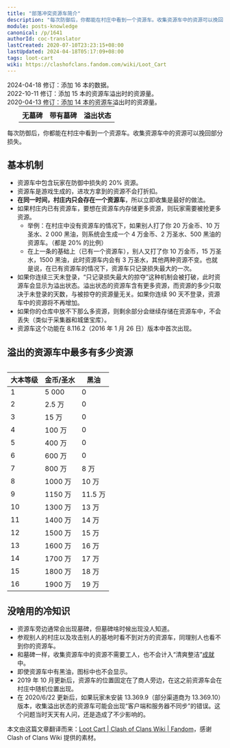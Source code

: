 ```yaml
---
title: "部落冲突资源车简介"
description: "每次防御后，你都能在村庄中看到一个资源车。收集资源车中的资源可以挽回部分损失。资源车中包含玩家在防御中损失的 20% 资源。资源车是游戏生成的，进攻方拿到的资源不会打折扣。"
module: posts-knowledge
canonical: /p/1641
authorId: coc-translator
lastCreated: 2020-07-10T23:23:15+08:00
lastUpdated: 2024-04-18T05:17:09+08:00
tags: loot-cart
wiki: https://clashofclans.fandom.com/wiki/Loot_Cart
---
```


<PostHistory>
2024-04-18 修订：添加 16 本的数据。<br>
2022-10-11 修订：添加 15 本的资源车溢出时的资源量。<br>
2020-04-13 修订：添加 14 本的资源车溢出时的资源量。
</PostHistory>

<table class="cp-loot-cart-table">
    <tbody>
    <tr>
        <td>
            <Pic src="/p/1641/Loot_Cart1.png" alt="不带墓碑的资源车" width="197" height="159" />
        </td>
        <td>
            <Pic src="/p/1641/Loot_Cart2.png" alt="带有墓碑的资源车" width="197" height="159" />
        </td>
        <td>
            <Pic src="/p/1641/Loot_Cart3.png" alt="溢出的资源车" width="197" height="159" />
        </td>
    </tr>
    <tr>
        <td>无墓碑</td>
        <td>带有墓碑</td>
        <td>溢出状态</td>
    </tr>
    </tbody>
</table>

<PCenter>每次防御后，你都能在村庄中看到一个资源车。收集资源车中的资源可以挽回部分损失。</PCenter>

## 基本机制

- 资源车中包含玩家在防御中损失的 20% 资源。
- 资源车是游戏生成的，进攻方拿到的资源不会打折扣。
- **在同一时间，村庄内只会存在一个资源车**，所以立即收集是最好的做法。
- 如果村庄内已有资源车，要想在资源车内存储更多资源，则玩家需要被抢更多资源。
  - 举例：在村庄中没有资源车的情况下，如果别人打了你 20 万金币、10 万圣水、2 000 黑油，则系统会生成一个 4 万金币、2 万圣水、500 黑油的资源车。（都是 20% 的比例）
  - 在上一条的基础上（已有一个资源车），别人又打了你 10 万金币，15 万圣水，1500 黑油，此时资源车内会有 3 万圣水，其他两种资源不变。也就是说，在已有资源车的情况下，资源车只记录损失最大的一次。
- 如果你连续三天未登录，“只记录损失最大的掠夺”这种机制会被打破，此时资源车会显示为溢出状态。溢出状态的资源车含有更多资源，而资源的多少只取决于未登录的天数，与被掠夺的资源量无关。如果你连续 90 天不登录，资源车中的资源将不再增加。
- 如果你的仓库中放不下那么多资源，则剩余部分会继续存储在资源车中，不会丢失（类似于采集器和城堡宝库）。
- 资源车这个功能在 8.116.2（2016 年 1 月 26 日）版本中首次出现。

## 溢出的资源车中最多有多少资源

<Table maxWidth="360px">
    <table>
        <thead>
        <tr>
            <th class="cp-table-col-numeric">大本等级</th>
            <th class="cp-table-col-numeric">金币/圣水</th>
            <th class="cp-table-col-numeric">黑油</th>
        </tr>
        </thead>
        <tbody>
        <tr>
            <td class="cp-table-col-numeric">1</td>
            <td class="cp-table-col-numeric">5 000</td>
            <td class="cp-table-col-numeric">0</td>
        </tr>
        <tr>
            <td class="cp-table-col-numeric">2</td>
            <td class="cp-table-col-numeric">2.5 万</td>
            <td class="cp-table-col-numeric">0</td>
        </tr>
        <tr>
            <td class="cp-table-col-numeric">3</td>
            <td class="cp-table-col-numeric">15 万</td>
            <td class="cp-table-col-numeric">0</td>
        </tr>
        <tr>
            <td class="cp-table-col-numeric">4</td>
            <td class="cp-table-col-numeric">100 万</td>
            <td class="cp-table-col-numeric">0</td>
        </tr>
        <tr>
            <td class="cp-table-col-numeric">5</td>
            <td class="cp-table-col-numeric">400 万</td>
            <td class="cp-table-col-numeric">0</td>
        </tr>
        <tr>
            <td class="cp-table-col-numeric">6</td>
            <td class="cp-table-col-numeric">600 万</td>
            <td class="cp-table-col-numeric">0</td>
        </tr>
        <tr>
            <td class="cp-table-col-numeric">7</td>
            <td class="cp-table-col-numeric">800 万</td>
            <td class="cp-table-col-numeric">8 万</td>
        </tr>
        <tr>
            <td class="cp-table-col-numeric">8</td>
            <td class="cp-table-col-numeric">1000 万</td>
            <td class="cp-table-col-numeric">10 万</td>
        </tr>
        <tr>
            <td class="cp-table-col-numeric">9</td>
            <td class="cp-table-col-numeric">1150 万</td>
            <td class="cp-table-col-numeric">11.5 万</td>
        </tr>
        <tr>
            <td class="cp-table-col-numeric">10</td>
            <td class="cp-table-col-numeric">1300 万</td>
            <td class="cp-table-col-numeric">13 万</td>
        </tr>
        <tr>
            <td class="cp-table-col-numeric">11</td>
            <td class="cp-table-col-numeric">1400 万</td>
            <td class="cp-table-col-numeric">14 万</td>
        </tr>
        <tr>
            <td class="cp-table-col-numeric">12</td>
            <td class="cp-table-col-numeric">1500 万</td>
            <td class="cp-table-col-numeric">15 万</td>
        </tr>
        <tr>
            <td class="cp-table-col-numeric">13</td>
            <td class="cp-table-col-numeric">1600 万</td>
            <td class="cp-table-col-numeric">16 万</td>
        </tr>
        <tr>
            <td class="cp-table-col-numeric">14</td>
            <td class="cp-table-col-numeric">1700 万</td>
            <td class="cp-table-col-numeric">17 万</td>
        </tr>
        <tr>
            <td class="cp-table-col-numeric">15</td>
            <td class="cp-table-col-numeric">1800 万</td>
            <td class="cp-table-col-numeric">18 万</td>
        </tr>
        <tr>
            <td class="cp-table-col-numeric">16</td>
            <td class="cp-table-col-numeric">1900 万</td>
            <td class="cp-table-col-numeric">19 万</td>
        </tr>
        </tbody>
    </table>
</Table>

## 没啥用的冷知识

- 资源车旁边通常会出现墓碑，但墓碑啥时候出现没人知道。
- 参观别人的村庄以及攻击别人的基地时看不到对方的资源车，同理别人也看不到你的资源车。
- 和墓碑一样，收集资源车中的资源不需要工人，也不会计入“清爽整洁”[成就](/p/1449) 中。
- 即使资源车中有黑油，图标中也不会显示。
- 2019 年 10 月更新后，资源车的位置固定在了商人旁边，在这之前资源车会在村庄中随机位置出现。
- 在 2020/6/22 更新后，如果玩家未安装 13.369.9（部分渠道商为 13.369.10）版本，收集溢出状态的资源车可能会出现“客户端和服务器不同步”的错误。这个问题当时天天有人问，还是造成了不少影响的。

<PostCopyright>
本文由这篇文章翻译而来：<a href="https://clashofclans.fandom.com/wiki/Loot_Cart" target="_blank" rel="noopener noreferrer">Loot Cart | Clash of Clans Wiki | Fandom</a>，感谢 Clash of Clans Wiki 提供的素材。
</PostCopyright>

<style lang="scss">
.cp-loot-cart-table {
    width: 100%;
    max-width: 450px;
    margin: 0 auto;

    tr {
        border: none;
    }

    tr:hover td {
        background-color: var(--cp-page-light);
    }
    
    td {
        font-weight: 700;

        img {
            border-radius: 0;
        }
    }
}

.cp-theme-dark .cp-loot-cart-table {
    tr:hover td {
        background-color: var(--cp-page-dark);
    }
}
</style>